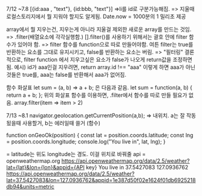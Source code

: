 7/12 ~7.8
[{id:aaa , "text"}, {id:bbb, "text"}] =>li를 id로 구분가능해짐. => 지울때 로컬스토리지에서 뭘 지워야 할지도 알게됨.
Date.now = 1000분의 1 밀리초 제공 

array에서 뭘 지우는건, 지우는게 아니라 지울걸 제외한 새로운 array를 만드는 것임. => .filter(배열요소에 각각실행함.)
[].filter()를 사용하기 위해서는 괄호 안에 filter 함수가 있어야 함. => filter 함수를 function으로 따로 만들어야함.
여튼 filter는 true를 반환하는 요소를 그대로 유지시키고, false를 반환하는 요소는 버림. => "필터링"
결론적으로, filter function 에서 지우고싶은 요소가 false가 나오게 return값을 조정하면 됨. 예시) id가 aaa인걸 지우려면, return array.id !== "aaa"
이렇게 하면 aaa가 아닌 것들은 true를, aaa는 false를 반환해서 aaa가 없어짐.

함수 화살표 let sum = (a, b) => a + b; 은 다음과 같음.
let sum = function(a, b) {
  return a + b;
};
위의 화살표 함수를 이용하면, .filter에서 함수를 따로 만들 필요가 없음.
array.filter(item => item > 2)

7/13 ~8.1
navigator.geolocation.getCurrentPosition(a,b); => 내위치. a는 잘 작동됬을때 사용할거, b는 에러일때 쓸거 (함수)

function onGeoOk(position) {
    const lat = position.coords.latitude;
    const lng = position.coords.longitude;
    console.log("You live in", lat, lng);
  }                                                 
  
  = latitude는 위도 longitude는 경도.
  이걸 위치로 바꿔줄 api = openweathermap.org
  https://api.openweathermap.org/data/2.5/weather?lat={lat}&lon={lon}&appid={API key}
  You live in 37.5427083 127.0936762
  https://api.openweathermap.org/data/2.5/weather?lat=37.5427083&lon=127.0936762&appid=1e387d50f02e1624f01db6925218db94&units=metric
